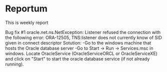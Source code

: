 # Reportum
This is weekly report

Bug fix
#1
oracle.net.ns.NetException: Listener refused the connection with the following error:
ORA-12505, TNS:listener does not currently know of SID given in connect descriptor
Sotution:
-Go to the windows machine that hosts the Oracle database server
-Go to Start -> Run -> Services.msc in windows. Locate OracleService (OracleServiceORCL or OracleServiceXE) and click on "Start" to start the oracle    database service (if not already running).
